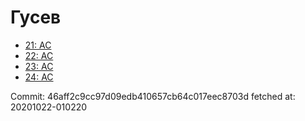# Гусев
- [21: AC](21.md)
- [22: AC](22.md)
- [23: AC](23.md)
- [24: AC](24.md)

Commit: 46aff2c9cc97d09edb410657cb64c017eec8703d
 fetched at: 20201022-010220
